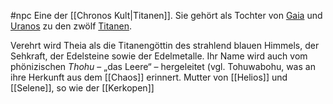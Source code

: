 #npc 
Eine der [[Chronos Kult|Titanen]]. Sie gehört als Tochter von [Gaia](https://de.wikipedia.org/wiki/Gaia_(Mythologie) "Gaia (Mythologie)") und [Uranos](https://de.wikipedia.org/wiki/Uranos "Uranos") zu den zwölf [Titanen](https://de.wikipedia.org/wiki/Titan_(Mythologie) "Titan (Mythologie)").

Verehrt wird Theia als die Titanengöttin des strahlend blauen Himmels, der Sehkraft, der Edelsteine sowie der Edelmetalle.
Ihr Name wird auch vom phönizischen _Thohu_ – „das Leere“ – hergeleitet (vgl. Tohuwabohu, was an ihre Herkunft aus dem [[Chaos]] erinnert.
Mutter von [[Helios]] und [[Selene]], so wie der [[Kerkopen]]